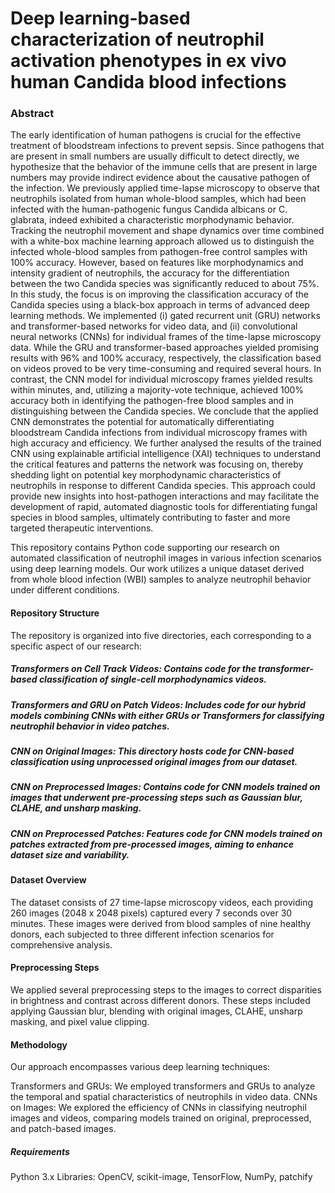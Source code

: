 # Deep learning-based characterization of neutrophil activation phenotypes in ex vivo human Candida blood infections

### Abstract
The early identification of human pathogens is crucial for the effective treatment of bloodstream infections to prevent sepsis. Since pathogens that are present in small numbers are usually difficult to detect directly, we hypothesize that the behavior of the immune cells that are present in large numbers may provide indirect evidence about the causative pathogen of the infection. We previously applied time-lapse microscopy to observe that neutrophils isolated from human whole-blood samples, which had been infected with the human-pathogenic fungus Candida albicans or C. glabrata, indeed exhibited a characteristic morphodynamic behavior. Tracking the neutrophil movement and shape dynamics over time combined with a white-box machine learning approach allowed us to distinguish the infected whole-blood samples from pathogen-free control samples with 100% accuracy. However, based on features like morphodynamics and intensity gradient of neutrophils, the accuracy for the differentiation between the two Candida species was significantly reduced to about 75%. In this study, the focus is on improving the classification accuracy of the Candida species using a black-box approach in terms of advanced deep learning methods. We implemented (i) gated recurrent unit (GRU) networks and transformer-based networks for video data, and (ii) convolutional neural networks (CNNs) for individual frames of the time-lapse microscopy data. While the GRU and transformer-based approaches yielded promising results with 96% and 100% accuracy, respectively, the classification based on videos proved to be very time-consuming and required several hours. In contrast, the CNN model for individual microscopy frames yielded results within minutes, and, utilizing a majority-vote technique, achieved 100% accuracy both in identifying the pathogen-free blood samples and in distinguishing between the Candida species. We conclude that the applied CNN demonstrates the potential for automatically differentiating bloodstream Candida infections from individual microscopy frames with high accuracy and efficiency. We further analysed the results of the trained CNN using explainable artificial intelligence (XAI) techniques to understand the critical features and patterns the network was focusing on, thereby shedding light on potential key morphodynamic characteristics of neutrophils in response to different Candida species. This approach could provide new insights into host-pathogen interactions and may facilitate the development of rapid, automated diagnostic tools for differentiating fungal species in blood samples, ultimately contributing to faster and more targeted therapeutic interventions.

This repository contains Python code supporting our research on automated classification of neutrophil images in various infection scenarios using deep learning models. Our work utilizes a unique dataset derived from whole blood infection (WBI) samples to analyze neutrophil behavior under different conditions.

#### Repository Structure
The repository is organized into five directories, each corresponding to a specific aspect of our research:

##### Transformers on Cell Track Videos: Contains code for the transformer-based classification of single-cell morphodynamics videos.
##### Transformers and GRU on Patch Videos: Includes code for our hybrid models combining CNNs with either GRUs or Transformers for classifying neutrophil behavior in video patches.
##### CNN on Original Images: This directory hosts code for CNN-based classification using unprocessed original images from our dataset.
##### CNN on Preprocessed Images: Contains code for CNN models trained on images that underwent pre-processing steps such as Gaussian blur, CLAHE, and unsharp masking.
##### CNN on Preprocessed Patches: Features code for CNN models trained on patches extracted from pre-processed images, aiming to enhance dataset size and variability.

#### Dataset Overview
The dataset consists of 27 time-lapse microscopy videos, each providing 260 images (2048 x 2048 pixels) captured every 7 seconds over 30 minutes. These images were derived from blood samples of nine healthy donors, each subjected to three different infection scenarios for comprehensive analysis.

#### Preprocessing Steps
We applied several preprocessing steps to the images to correct disparities in brightness and contrast across different donors. These steps included applying Gaussian blur, blending with original images, CLAHE, unsharp masking, and pixel value clipping.

#### Methodology
Our approach encompasses various deep learning techniques:

Transformers and GRUs: We employed transformers and GRUs to analyze the temporal and spatial characteristics of neutrophils in video data.
CNNs on Images: We explored the efficiency of CNNs in classifying neutrophil images and videos, comparing models trained on original, preprocessed, and patch-based images.

##### Requirements
Python 3.x
Libraries: OpenCV, scikit-image, TensorFlow, NumPy, patchify

